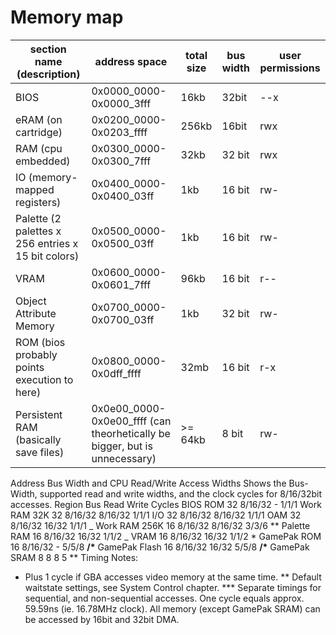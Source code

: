 # Memory map

| section name (description)                         | address space                                                              | total size | bus width | user permissions |
| -------------------------------------------------- | -------------------------------------------------------------------------- | ---------- | --------- | ---------------- |
| BIOS                                               | 0x0000_0000-0x0000_3fff                                                    | 16kb       | 32bit     | --x              |
| eRAM (on cartridge)                                | 0x0200_0000-0x0203_ffff                                                    | 256kb      | 16bit     | rwx              |
| RAM (cpu embedded)                                 | 0x0300_0000-0x0300_7fff                                                    | 32kb       | 32 bit    | rwx              |
| IO (memory-mapped registers)                       | 0x0400_0000-0x0400_03ff                                                    | 1kb        | 16 bit    | rw-              |
| Palette (2 palettes x 256 entries x 15 bit colors) | 0x0500_0000-0x0500_03ff                                                    | 1kb        | 16 bit    | rw-              |
| VRAM                                               | 0x0600_0000-0x0601_7fff                                                    | 96kb       | 16 bit    | r--              |
| Object Attribute Memory                            | 0x0700_0000-0x0700_03ff                                                    | 1kb        | 32 bit    | rw-              |
| ROM (bios probably points execution to here)       | 0x0800_0000-0x0dff_ffff                                                    | 32mb       | 16 bit    | r-x              |
| Persistent RAM (basically save files)              | 0x0e00_0000-0x0e00_ffff (can theorhetically be bigger, but is unnecessary) | >= 64kb    | 8 bit     | rw-              |

Address Bus Width and CPU Read/Write Access Widths
Shows the Bus-Width, supported read and write widths, and the clock cycles for 8/16/32bit accesses.
Region Bus Read Write Cycles
BIOS ROM 32 8/16/32 - 1/1/1
Work RAM 32K 32 8/16/32 8/16/32 1/1/1
I/O 32 8/16/32 8/16/32 1/1/1
OAM 32 8/16/32 16/32 1/1/1 _
Work RAM 256K 16 8/16/32 8/16/32 3/3/6 \*\*
Palette RAM 16 8/16/32 16/32 1/1/2 _
VRAM 16 8/16/32 16/32 1/1/2 \*
GamePak ROM 16 8/16/32 - 5/5/8 **/\***
GamePak Flash 16 8/16/32 16/32 5/5/8 **/\***
GamePak SRAM 8 8 8 5 \*\*
Timing Notes:

-   Plus 1 cycle if GBA accesses video memory at the same time.
    ** Default waitstate settings, see System Control chapter. \*** Separate timings for sequential, and non-sequential accesses.
    One cycle equals approx. 59.59ns (ie. 16.78MHz clock).
    All memory (except GamePak SRAM) can be accessed by 16bit and 32bit DMA.
